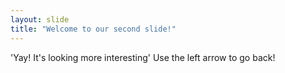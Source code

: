 ```yaml
---
layout: slide
title: "Welcome to our second slide!"
---
```

'Yay! It's looking more interesting'
Use the left arrow to go back!
